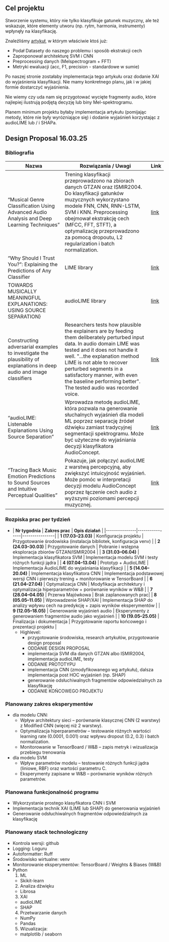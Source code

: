 
## Cel projektu
Stworzenie systemu, który nie tylko klasyfikuje gatunek muzyczny, ale też wskazuje, które elementy utworu (np. rytm, harmonia, instrumenty) wpłynęły na klasyfikację.

Znaleźliśmy [artykuł](https://ieeexplore.ieee.org/stamp/stamp.jsp?arnumber=10605044), w którym właściwie ktoś już:
- Podał Datasety do naszego problemu i sposób ekstrakcji cech
- Zaproponował architekturę SVM i CNN
- Preprocessing danych (Melspectrogram + FFT)
- Metryki ewaluacji (acc, F1, precision - standardowe w sumie)

Po naszej stronie zostałaby implementacja tego artykułu oraz dodanie XAI do wyjaśnienia klasyfikacji.
Nie mamy konkretnego planu, jak i w jakiej formie dostarczyć wyjaśnienia.

Nie wiemy czy uda nam się przygotować wycięte fragmenty audio, które najlepiej ilustrują podjętą decyzję lub biny Mel-spektrogramu.

Planem minimum projektu byłaby implementacja artykułu (pomijając metody, które nie były wyrózniające się) i dodanie wyjaśnień korzystając z audioLIME lub / i SHAPa.

## Design Proposal **16.03.25**

### Bibliografia

| Nazwa         | Rozwiązania / Uwagi         | Link |
| ------------- | ------------- |------|
| “Musical Genre Classification Using Advanced Audio Analysis and Deep Learning Techniques”   | Trening klasyfikacji przeprowadzono na zbiorach danych GTZAN oraz ISMIR2004. Do klasyfikacji gatunków muzycznych wykorzystano modele FNN, CNN, RNN-LSTM, SVM i KNN. Preprocessing obejmował ekstrakcję cech (MFCC, FFT, STFT), a optymalizację przeprowadzono za pomocą dropoutu, L2 regularization i batch normalization.| [link](https://ieeexplore.ieee.org/stamp/stamp.jsp?arnumber=10605044) |
| “Why Should I Trust You?”: Explaining the Predictions of Any Classifier  | LIME library  | [link](https://arxiv.org/pdf/1602.04938) |
| TOWARDS MUSICALLY MEANINGFUL EXPLANATIONS: USING SOURCE SEPARATION}  | audioLIME library  | [link](https://arxiv.org/pdf/2009.02051) |
| Constructing adversarial examples to investigate the plausibility of explanations in deep audio and image classifiers  | Researchers tests how plausible the explainers are by feeding them deliberately  perturbed input data. In audio domain LIME was tested and it does not handle it well. "...the explanation method LIME is not able to recover perturbed segments in a satisfactory manner, with even the baseline performing better". The tested audio was recorded voice.  | [link](https://link.springer.com/article/10.1007/s00521-022-07918-7#notes) |
| “audioLIME: Listenable Explanations Using Source Separation” | Wprowadza metodę audioLIME, która pozwala na generowanie słuchalnych wyjaśnień dla modeli ML poprzez separację źródeł dźwięku zamiast tradycyjnej segmentacji spektrogramu. Może być użyteczne do wyjaśniania decyzji klasyfikatora AudioConcept.| [link](https://arxiv.org/pdf/2008.00582v3.pdf) |
| “Tracing Back Music Emotion Predictions to Sound Sources and Intuitive Perceptual Qualities” | Pokazuje, jak połączyć audioLIME z warstwą percepcyjną, aby zwiększyć intuicyjność wyjaśnień. Może pomóc w interpretacji decyzji modelu AudioConcept poprzez łączenie cech audio z wyższymi poziomami percepcji muzycznej. | [link](https://arxiv.org/pdf/2106.07787v2.pdf) |




### Rozpiska prac per tydzień
- | **Nr tygodnia** | **Zakres prac** | **Opis działań** |
|---------------|----------------|----------------|
| **1 (17.03–23.03)** | Konfiguracja projektu | Przygotowanie środowiska (instalacja bibliotek, konfiguracja venv) |
| **2 (24.03–30.03)** | Przygotowanie danych | Pobranie i wstępna eksploracja zbiorów GTZAN/ISMIR2004 |
| **3 (31.03–06.04)** | Implementacja klasyfikatora SVM | Implementacja modelu SVM i testy różnych funkcji jądra |
| **4 (07.04–13.04)** | Prototyp + AudioLIME | Implementacja AudioLIME do wyjaśniania klasyfikacji |
| **5 (14.04–20.04)** | Implementacja klasyfikatora CNN | Implementacja podstawowej wersji CNN i pierwszy trening + monitorowanie w TensorBoard |
| **6 (21.04–27.04)** | Optymalizacja CNN | Modyfikacja architektury i optymalizacja hiperparametrów + porównanie wyników w W&B |
| **7 (28.04–04.05)** | Przerwa Majówkowa | Brak zaplanowanych prac|
| **8 (05.05–11.05)** | Wprowadzenie SHAP/XAI | Implementacja SHAP do analizy wpływu cech na predykcję + zapis wyników eksperymentów |
| **9 (12.05–18.05)** | Generowanie wyjaśnień audio | Eksperymenty z generowaniem fragmentów audio jako wyjaśnień |
| **10 (19.05–25.05)** | Finalizacja i dokumentacja | Przygotowanie raportu końcowego i prezentacji projektu |
    - Highlevel:
		- przygotowanie środowiska, research artykułów, przygotowanie design proposal
		- ODDANIE DESIGN PROPOSAL
		- implementacja SVM dla danych GTZAN albo ISMIR2004, implementacja audioLIME, testy
		- ODDANIE PROTOTYPU
		- implementacja CNN (zmodyfikowanego wg artykułu), dalsza implementacja post HOC wyjaśnień (np. SHAP)
		- generowanie odsłuchiwalnych fragmentów odpowiedzialnych za klasyfikację
		- ODDANIE KOŃCOWEGO PROJEKTU

### Planowany zakres eksperymentów
- dla modelu CNN:
	- Wpływ architektury sieci – porównanie klasycznej CNN (2 warstwy) z Modified CNN (więcej niż 2 warstwy).
	- Optymalizacja hiperparametrów – testowanie różnych wartości learning rate (0.0001, 0.001) oraz wpływu dropout (0.2, 0.3) i batch normalization.
	- Monitorowanie w TensorBoard / W&B – zapis metryk i wizualizacja przebiegu trenowania
- dla modelu SVM
	- Wpływ parametrów modelu – testowanie różnych funkcji jądra (liniowe, RBF) oraz wartości parametru C.
	- Eksperymenty zapisane w W&B – porównanie wyników różnych parametrów.
		
### Planowana funkcjonalność programu
- Wykorzystanie prostego klasyfikatora CNN i SVM
- Implementacja technik XAI (LIME lub SHAP) do generowania wyjaśnień
- Generowanie odsłuchiwalnych fragmentów odpowiedzialnych za klasyfikację

### Planowany stack technologiczny
- Kontrola wersji: github
- Logging: Loguru
- Autoformatter: Ruff
- Środowisko wirtualne: venv
- Monitorowanie eksperymentów: TensorBoard / Weights & Biases (W&B)
- Python
	1. ML
	- Skikit-learn
	2. Analiza dźwięku
	- Librosa
	3. XAI
	- audioLIME
	- SHAP
	4. Przetwarzanie danych
	- NumPy
	- Pandas
	5. Wizualizacja:
	- matplotlib / seaborn

